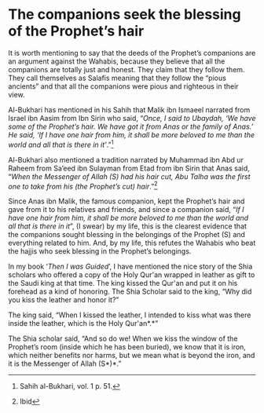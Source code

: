 The companions seek the blessing of the Prophet’s hair
======================================================

It is worth mentioning to say that the deeds of the Prophet’s companions
are an argument against the Wahabis, because they believe that all the
companions are totally just and honest. They claim that they follow
them. They call themselves as Salafis meaning that they follow the
“pious ancients” and that all the companions were pious and righteous in
their view.

Al-Bukhari has mentioned in his Sahih that Malik ibn Ismaeel narrated
from Israel ibn Aasim from Ibn Sirin who said, “*Once, I said to
Ubaydah, ‘We have some of the Prophet’s hair. We have got it from Anas
or the family of Anas.’ He said, ‘If I have one hair from him, it shall
be more beloved to me than the world and all that is there in it’*.”[^1]

Al-Bukhari also mentioned a tradition narrated by Muhammad ibn Abd ur
Raheem from Sa’eed ibn Sulayman from Etad from ibn Sirin that Anas said,
“*When the Messenger of Allah (S) had his hair cut, Abu Talha was the
first one to take from his (the Prophet’s cut) hair*.”[^2]

Since Anas ibn Malik, the famous companion, kept the Prophet’s hair and
gave from it to his relatives and friends, and since a companion said,
“*If I have one hair from him, it shall be more beloved to me than the
world and all that is there in it*”, (I swear) by my life, this is the
clearest evidence that the companions sought blessing in the belongings
of the Prophet (S) and everything related to him. And, by my life, this
refutes the Wahabis who beat the hajjis who seek blessing in the
Prophet’s belongings.

In my book ‘*Then I was Guided*’, I have mentioned the nice story of the
Shia scholars who offered a copy of the Holy Qur'an wrapped in leather
as gift to the Saudi king at that time. The king kissed the Qur'an and
put it on his forehead as a kind of honoring. The Shia Scholar said to
the king, “Why did you kiss the leather and honor it?”

The king said, “When I kissed the leather, I intended to kiss what was
there inside the leather, which is the Holy Qur'an*.*”

The Shia scholar said, “And so do we! When we kiss the window of the
Prophet’s room (inside which he has been buried), we know that it is
iron, which neither benefits nor harms, but we mean what is beyond the
iron, and it is the Messenger of Allah (S*)*.”

[^1]: Sahih al-Bukhari, vol. 1 p. 51.

[^2]: Ibid


